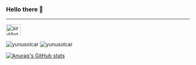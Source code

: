 ### Hello there 👋
<hr>

<a href="https://twitter.com/sird4nte" target="blank"><img align="center" src="https://raw.githubusercontent.com/rahuldkjain/github-profile-readme-generator/master/src/images/icons/Social/twitter.svg" alt="sird4nte" height="30" width="40" /></a>

<img align="center" src="https://github-readme-stats.vercel.app/api/top-langs?username=yunusolcar&show_icons=true&locale=en&layout=compact" alt="yunusolcar" />

<img align="center" src="https://github-readme-streak-stats.herokuapp.com/?user=yunusolcar&" alt="yunusolcar" />

[![Anurag's GitHub stats](https://github-readme-stats.vercel.app/api?username=yunusolcar&theme=tokyonight)](https://github.com/anuraghazra/github-readme-stats)
